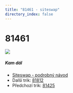 ```yaml
---
title: "81461 - siteswap"
directory_index: false
---
```


# 81461

![](/animace/siteswap/81461.gif)

##### Kam dál

- [Siteswap - podrobný návod](/siteswap.html "Podrobné vysvětlení siteswapů..")
- Další trik: [81812](81812.html "Siteswap 81812")
- Předchozí trik: [81425](81425.html "Siteswap 81425")

